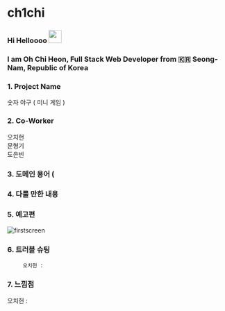 # ch1chi

### Hi Helloooo <img src="https://raw.githubusercontent.com/MartinHeinz/MartinHeinz/master/wave.gif" width="30px">
### I am Oh Chi Heon, Full Stack Web Developer from :kr: Seong-Nam, Republic of Korea 

### 1. Project Name

숫자 야구 ( 미니 게임 )

### 2. Co-Worker

오치헌 <br/>
문형기 <br/>
도은빈 <br/>

### 3. 도메인 용어 (



### 4. 다룰 만한 내용





### 5.  예고편

![firstscreen](https://user-images.githubusercontent.com/108641279/190142767-b3ef9ba5-379d-4fc0-9956-6574bdd5ca42.gif)



### 6. 트러블 슈팅
  
         오치헌 : 

### 7. 느낌점


오치헌 : 
